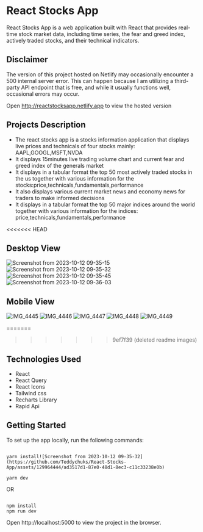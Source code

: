 # React Stocks App

React Stocks App is a web application built with React that provides real-time stock market data, including time series, the fear and greed index, actively traded stocks, and their technical indicators.

## Disclaimer
The version of this project hosted on Netlify may occasionally encounter a 500 internal server error. This can happen because I am utilizing a third-party API endpoint that is free, and while it usually functions well, occasional errors may occur.

Open http://reactstocksapp.netlify.app to view the hosted version

## Projects Description

- The react stocks app is a stocks information application that displays live prices and technicals of four stocks mainly: AAPL,GOOGL,MSFT,NVDA
- It displays 15minutes live trading volume chart and current fear and greed index of the generals market
- It displays in a tabular format the top 50 most actively traded stocks in the us together with various information for the stocks:price,technicals,fundamentals,performance
- It also displays various current market news and economy news for traders to make informed decisions
- It displays in a tabular format the top 50 major indices around the world together with various information for the indices: price,technicals,fundamentals,performance

<<<<<<< HEAD
## Desktop View
![Screenshot from 2023-10-12 09-35-15](https://github.com/Teddychuks/React-Stocks-App/assets/129964444/760b2bde-84bc-4c54-b233-8874b5887acb)
![Screenshot from 2023-10-12 09-35-32](https://github.com/Teddychuks/React-Stocks-App/assets/129964444/04c42d0f-85bc-46ed-9888-e6fe0bda4d8e)
![Screenshot from 2023-10-12 09-35-45](https://github.com/Teddychuks/React-Stocks-App/assets/129964444/81704220-0830-4a08-bb68-bf452c44c04c)
![Screenshot from 2023-10-12 09-36-03](https://github.com/Teddychuks/React-Stocks-App/assets/129964444/8f3a4594-1fce-49a3-aab5-9144cc6843be)


## Mobile View
![IMG_4445](https://github.com/Teddychuks/React-Stocks-App/assets/129964444/1a2ee30d-c13e-4536-a869-1df359293366)
![IMG_4446](https://github.com/Teddychuks/React-Stocks-App/assets/129964444/c15319ce-cc2c-4801-a12d-528279625376)
![IMG_4447](https://github.com/Teddychuks/React-Stocks-App/assets/129964444/d697fe80-2d6f-4be5-ba81-c937723bfb02)
![IMG_4448](https://github.com/Teddychuks/React-Stocks-App/assets/129964444/65971da9-0627-4f47-9470-4f0c9efc0acd)
![IMG_4449](https://github.com/Teddychuks/React-Stocks-App/assets/129964444/03727543-33cf-4b71-95d9-6b672944eecd)

=======
>>>>>>> 9ef7f39 (deleted readme images)
## Technologies Used
- React
- React Query
- React Icons
- Tailwind css
- Recharts Library
- Rapid Api

## Getting Started

To set up the app locally, run the following commands:

```shell

yarn install![Screenshot from 2023-10-12 09-35-32](https://github.com/Teddychuks/React-Stocks-App/assets/129964444/ad3517d1-87e0-48d1-8ec3-c11c33238e0b)

yarn dev
```

OR

```shell

npm install
npm run dev
```

Open http://localhost:5000 to view the project in the browser.







